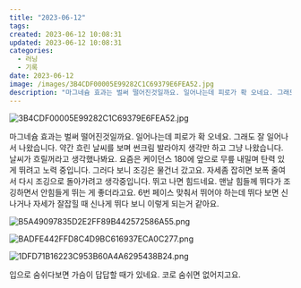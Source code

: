 ```yaml
---
title: "2023-06-12"
tags:
created: 2023-06-12 10:08:31
updated: 2023-06-12 10:08:31
categories:
  - 러닝
  - 기록
date: 2023-06-12
image: /images/3B4CDF00005E99282C1C69379E6FEA52.jpg
description: "마그네슘 효과는 벌써 떨어진것일까요. 일어나는데 피로가 확 오네요. 그래도 잘 일어나서 나왔습니다. 약간 흐린 날씨를 보며 썬크림 발라야지 생각만 하고 그냥 나왔습니다. 날씨가 흐릴꺼라고 생각했나봐요. 요즘은 케이던스 180에 앞으로 무릎 내밀며 탄력 있게 뛰려고 노력 중입니다. 그러다"
---
```


![3B4CDF00005E99282C1C69379E6FEA52.jpg](/images/3B4CDF00005E99282C1C69379E6FEA52.jpg)
 
 

마그네슘 효과는 벌써 떨어진것일까요. 일어나는데 피로가 확 오네요. 그래도 잘 일어나서 나왔습니다. 약간 흐린 날씨를 보며 썬크림 발라야지 생각만 하고 그냥 나왔습니다. 날씨가 흐릴꺼라고 생각했나봐요.
요즘은 케이던스 180에 앞으로 무릎 내밀며 탄력 있게 뛰려고 노력 중입니다. 그러다 보니 조깅은 물건너 갔고요. 자세좀 잡히면 보폭 줄여서 다시 조깅으로 돌아가려고 생각중입니다. 뛰고 나면 힘드네요. 맨날 힘들께 뛰다가 조깅하면서 안힘들게 뛰는 게 좋더라고요.
6번 페이스 맞춰서 뛰어야 하는데 뛰다 보면 신나거나 자세가 잘잡힐 때 신나게 뛰다 보니 이렇게 되는거 같아요.

 
 ![B5A49097835D2E2FF89B442572586A55.png](/images/B5A49097835D2E2FF89B442572586A55.png)
 
 

 
 ![BADFE442FFD8C4D9BC616937ECA0C277.png](/images/BADFE442FFD8C4D9BC616937ECA0C277.png)
 
 

 
 ![1DFD71B16223C953B60A4A6295438B24.png](/images/1DFD71B16223C953B60A4A6295438B24.png)
 
 

입으로 숨쉬다보면 가슴이 답답할 때가 있네요. 코로 숨쉬면 없어지고요.
